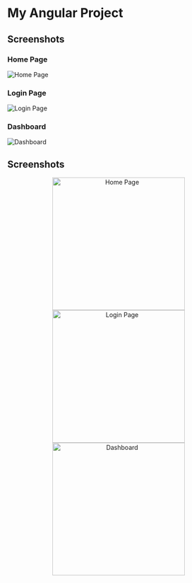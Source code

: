 # My Angular Project

## Screenshots

### Home Page
![Home Page](src='/assets/img/logo.png')

### Login Page
![Login Page](assets/img/logo.png)

### Dashboard
![Dashboard](assets/img/dashboard.png)


## Screenshots

<p align="center">
  <img src="assets/img/home.png" alt="Home Page" width="300">
  <img src="assets/img/logo.png" alt="Login Page" width="300">
  <img src="assets/img/dashboard.png" alt="Dashboard" width="300">
</p>
